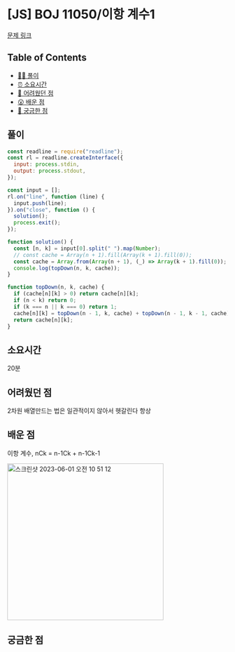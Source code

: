 # [JS] BOJ 11050/이항 계수1

[문제 링크](https://www.acmicpc.net/problem/11050)

<!-- 제목으로 다음과 같은 내용으로 작성해주세요 ! -->
<!-- 📕 백준 : BOJ 문제번호/문제제목 e.g. BOJ 2577/숫자의 개수 -->
<!-- 📗 프로그래머스 : PRO 문제번호/문제제목 e.g. PRO 120812/최빈값 구하기 -->
<!-- 백준허브를 사용하시면 프로그래머스의 문제번호도 확인하실 수 있습니다 -->

## Table of Contents

- [✍🏻 풀이](#풀이)
- [⏰ 소요시간](#소요시간)
- [🫠 어려웠던 점](#어려웠던-점)
- [😮 배운 점](#배운-점)
- [🤔 궁금한 점](#궁금한-점)

## 풀이

<!-- ```옆에 사용하는 언어를 기입하세요 e.g. javascript, python -->

```javascript
const readline = require("readline");
const rl = readline.createInterface({
  input: process.stdin,
  output: process.stdout,
});

const input = [];
rl.on("line", function (line) {
  input.push(line);
}).on("close", function () {
  solution();
  process.exit();
});

function solution() {
  const [n, k] = input[0].split(" ").map(Number);
  // const cache = Array(n + 1).fill(Array(k + 1).fill(0));
  const cache = Array.from(Array(n + 1), (_) => Array(k + 1).fill(0));
  console.log(topDown(n, k, cache));
}

function topDown(n, k, cache) {
  if (cache[n][k] > 0) return cache[n][k];
  if (n < k) return 0;
  if (k === n || k === 0) return 1;
  cache[n][k] = topDown(n - 1, k, cache) + topDown(n - 1, k - 1, cache);
  return cache[n][k];
}
```

## 소요시간

20분

## 어려웠던 점

2차원 배열만드는 법은 일관적이지 않아서 헷갈린다 항상

## 배운 점

이항 계수, nCk = n-1Ck + n-1Ck-1

<img width="357" alt="스크린샷 2023-06-01 오전 10 51 12" src="https://github.com/MofMof-KR/MofMof-FE/assets/55472696/a6e8d4e2-bd1e-48b3-9393-dd86cb293649">

## 궁금한 점
